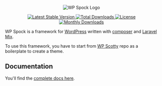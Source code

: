 <p align="center">
  <img src="https://github.com/wpspock/WPSpock/wiki/images/wp-spock-logo-little.png" alt="WP Spock Logo" />
</p>

<p align="center">

  <a href="https://packagist.org/packages/wpspock/wpspock">
   <img src="https://poser.pugx.org/wpbones/wpspock/v/stable" alt="Latest Stable Version" />
  </a>
  
  <a href="https://packagist.org/packages/wpspock/wpspock">
   <img src="https://poser.pugx.org/wpspock/wpspock/downloads" alt="Total Downloads" />
  </a>

  <a href="https://packagist.org/packages/wpspock/wpspock">
   <img src="https://poser.pugx.org/wpspock/wpspock/license" alt="License" />
  </a>
  
  <a href="https://packagist.org/packages/wpspock/wpspock">
   <img src="https://poser.pugx.org/wpspock/wpspock/d/monthly" alt="Monthly Downloads" />
  </a>

</p>

WP Spock is a framework for [WordPress](http://wordpress.org) written with [composer](https://getcomposer.org/) and [Laravel Mix](https://github.com/JeffreyWay/laravel-mix).

To use this framework, you have to start from [WP Scotty](https://github.com/wpspock/WPScotty) repo as a boilerplate to create a theme.

## Documentation

You'll find the [complete docs here](https://github.com/wpspock/WPSpock/wiki).